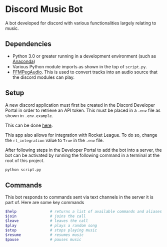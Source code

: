 # Discord Music Bot

A bot developed for discord with various functionalities largely relating to music.

## Dependencies

- Python 3.0 or greater running in a development environment (such as [Anaconda](https://www.anaconda.com/products/individual))
- Various Python module imports as shown in the top of `script.py`.
- [FFMPegAudio](https://ffmpeg.org/download.html). This is used to convert tracks into an audio source that the discord modules can play.

## Setup

A new discord application must first be created in the Discord Developer Portal in order to retrieve an API token. This must be placed in a `.env` file as shown in `.env.example`.

This can be done [here](https://discord.com/developers/applications).

This app also allows for integration with Rocket League. To do so, change the `rl_integration` value to `True` in the `.env` file.

After following steps in the Developer Portal to add the bot into a server, the bot can be activated by running the following command in a terminal at the root of this project.
```bash
python script.py
```

## Commands

This bot responds to commands sent via text channels in the server it is part of. Here are some key commands
```bash
$help               # returns a list of available commands and aliases
$join               # joins the call
$leave              # leaves the call
$play               # plays a random song
$stop               # stops playing music
$resume             # resumes music
$pause              # pauses music
```
